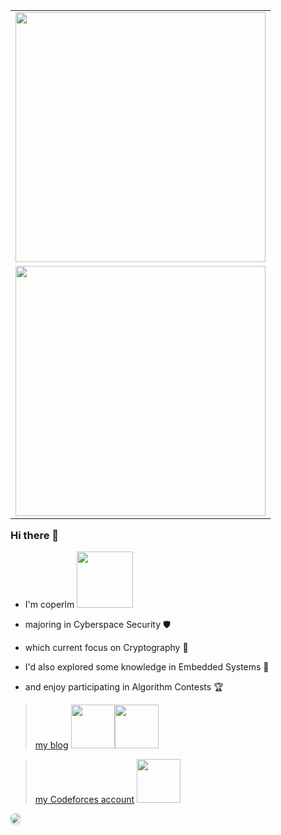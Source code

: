 <table align='right'>
<tr><td><img src="https://github-readme-stats.vercel.app/api?username=coperlm&count_private=true&show_icons=true" width="400"></td></tr>
<tr><td><img src="https://codeforces-readme-stats.vercel.app/api/card?username=fairfairy" width="400" /></td></tr>
</table>

### Hi there 👋

- I'm coperlm <img src="https://raw.githubusercontent.com/alexnaiman/alexnaiman/master/resources/PusheenCompute.gif" width="90px" />

- majoring in Cyberspace Security 🛡️
  
- which current focus on Cryptography 🔐
  
- I'd also explored some knowledge in Embedded Systems 🤖

- and enjoy participating in Algorithm Contests 🏆

> [my blog](https://coperlm.github.io/) <img src="https://ice.frostsky.com/2024/12/17/47c3959e81d29e451de2d5322e53347e.gif" width="70" /><img src="https://ice.frostsky.com/2024/12/17/4d0684d8bebfb184eda06aafebd71a96.gif" width="70" />

> [my Codeforces account](https://codeforces.com/profile/coperlm) <img src="https://ice.frostsky.com/2024/12/17/e57560daeaa682a94da97d7b5b65cce2.gif" width="70px" />

<img src="https://visitor-badge.laobi.icu/badge?page_id=coperlm.visitor" style="border-radius:12px;box-shadow:0 2px 4px rgba(0,0,255,0.2)">

